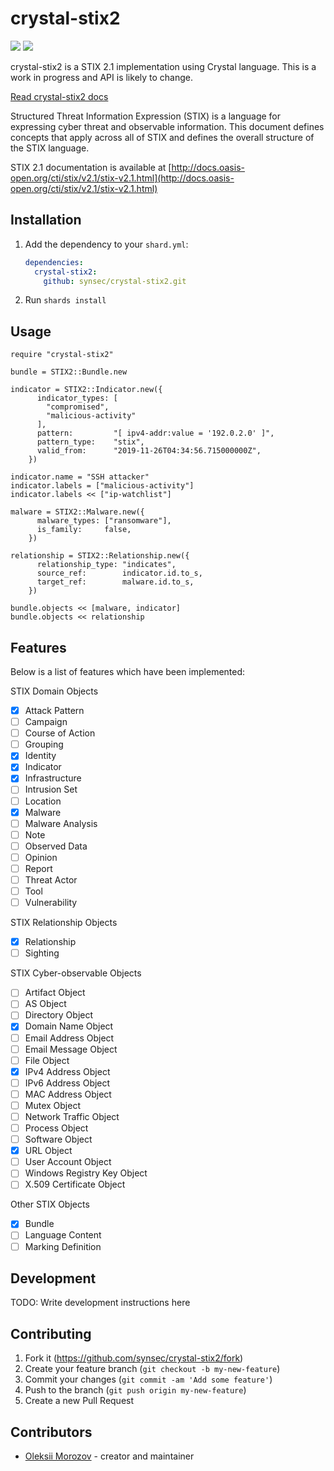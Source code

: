 # crystal-stix2

![](https://github.com/synsec/crystal-stix2/workflows/Crystal%20CI/badge.svg?branch=master)
[![](https://img.shields.io/badge/cryatsl--stix2-docs-brightgreen)](https://synsec.github.io/crystal-stix2/)

crystal-stix2 is a STIX 2.1 implementation using Crystal language. This is a work in progress and API is likely to change.

[Read crystal-stix2 docs](https://synsec.github.io/crystal-stix2/)

Structured Threat Information Expression (STIX) is a language for expressing cyber threat and observable information. This document defines concepts that apply across all of STIX and defines the overall structure of the STIX language.

STIX 2.1 documentation is available at [http://docs.oasis-open.org/cti/stix/v2.1/stix-v2.1.html](http://docs.oasis-open.org/cti/stix/v2.1/stix-v2.1.html)

## Installation

1. Add the dependency to your `shard.yml`:

   ```yaml
   dependencies:
     crystal-stix2:
       github: synsec/crystal-stix2.git
   ```

2. Run `shards install`

## Usage

```crystal
require "crystal-stix2"

bundle = STIX2::Bundle.new

indicator = STIX2::Indicator.new({
      indicator_types: [
        "compromised",
        "malicious-activity"
      ],
      pattern:         "[ ipv4-addr:value = '192.0.2.0' ]",
      pattern_type:    "stix",
      valid_from:      "2019-11-26T04:34:56.715000000Z",
    })
    
indicator.name = "SSH attacker"
indicator.labels = ["malicious-activity"]
indicator.labels << ["ip-watchlist"]

malware = STIX2::Malware.new({
      malware_types: ["ransomware"],
      is_family:     false,
    })

relationship = STIX2::Relationship.new({
      relationship_type: "indicates",
      source_ref:        indicator.id.to_s,
      target_ref:        malware.id.to_s,
    })

bundle.objects << [malware, indicator]
bundle.objects << relationship

```


## Features

Below is a list of features which have been implemented:

STIX Domain Objects
- [x] Attack Pattern
- [ ] Campaign
- [ ] Course of Action
- [ ] Grouping
- [x] Identity
- [x] Indicator
- [x] Infrastructure
- [ ] Intrusion Set
- [ ] Location
- [x] Malware
- [ ] Malware Analysis
- [ ] Note
- [ ] Observed Data
- [ ] Opinion
- [ ] Report
- [ ] Threat Actor
- [ ] Tool
- [ ] Vulnerability

STIX Relationship Objects
- [x] Relationship
- [ ] Sighting

STIX Cyber-observable Objects
- [ ] Artifact Object
- [ ] AS Object
- [ ] Directory Object
- [x] Domain Name Object
- [ ] ​Email Address Object
- [ ] ​Email Message Object
- [ ] ​File Object
- [x] ​IPv4 Address Object
- [ ] ​IPv6 Address Object
- [ ] ​MAC Address Object
- [ ] ​Mutex Object
- [ ] ​Network Traffic Object
- [ ] ​Process Object
- [ ] ​Software Object
- [x] ​URL Object
- [ ] ​User Account Object
- [ ] ​Windows Registry Key Object
- [ ] ​X.509 Certificate Object

Other STIX Objects
- [x] Bundle
- [ ] Language Content
- [ ] Marking Definition

## Development

TODO: Write development instructions here

## Contributing

1. Fork it (<https://github.com/synsec/crystal-stix2/fork>)
2. Create your feature branch (`git checkout -b my-new-feature`)
3. Commit your changes (`git commit -am 'Add some feature'`)
4. Push to the branch (`git push origin my-new-feature`)
5. Create a new Pull Request

## Contributors

- [Oleksii Morozov](https://github.com/jaysneg) - creator and maintainer

